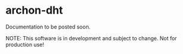# archon-dht

Documentation to be posted soon.

NOTE: This software is in development and subject to change. Not for production use!

